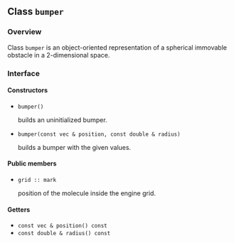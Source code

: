 ## Class `bumper`

### Overview

Class `bumper` is an object-oriented representation of a spherical immovable obstacle in a 2-dimensional space.

### Interface

#### Constructors

  * `bumper()`

    builds an uninitialized bumper.

  * `bumper(const vec & position, const double & radius)`

    builds a bumper with the given values.

#### Public members

  * `grid :: mark`

    position of the molecule inside the engine grid.

#### Getters

  * `const vec & position() const`
  * `const double & radius() const`
